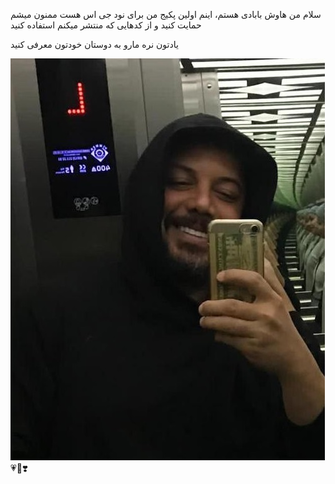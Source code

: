 سلام من هاوش بابادی هستم، اینم اولین پکیج من برای نود جی اس هست
ممنون میشم حمایت کنید و از کدهایی که منتشر میکنم استفاده کنید

یادتون نره مارو به دوستان خودتون معرفی کنید


![Alt text ](./files/havash.jpg?raw=true "havash")
💗💖❣️

 